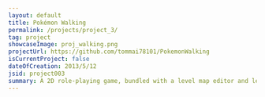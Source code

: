 ```yaml
---
layout: default
title: Pokémon Walking
permalink: /projects/project_3/
tag: project
showcaseImage: proj_walking.png
projectUrl: https://github.com/tommai78101/PokemonWalking
isCurrentProject: false
dateOfCreation: 2013/5/12
jsid: project003
summary: A 2D role-playing game, bundled with a level map editor and level scripting editor. In order to study the Pokémon Walking Algorithm, the aim is to accurately emulate the walking mechanics that exists in 1st and 2nd generation Pokémon main-series games, Pokémon Red / Blue / Yellow / Gold / Silver / Crystal. Features Backpack, Pause Menu, Surfing, Cliff Jumping, Bicycling, Walking, Bumping into Walls Delay Responses, and more. Not for commercial uses. Algorithm, Level Map Editor, and Scripting Editor are all written in Java from scratch.
---
```

